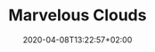 ---
title: "Marvelous Clouds"
date: 2020-04-08T13:22:57+02:00
draft: false
aspect: "planetary-scale"
authors: ["John Durham Peters"]
topic: "power"
link: "https://www.press.uchicago.edu/ucp/books/book/chicago/M/bo20069392.html"
medium: "book"
---